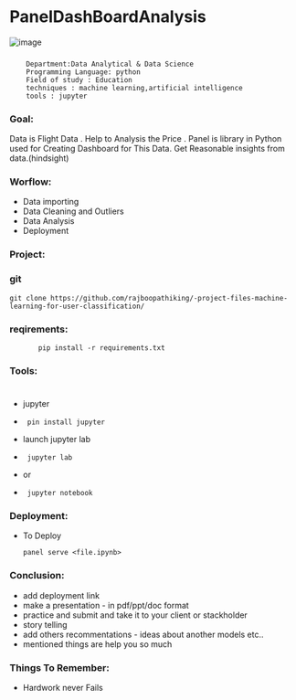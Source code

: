 # PanelDashBoardAnalysis

![image](https://images.unsplash.com/photo-1526628953301-3e589a6a8b74?q=80&w=2906&auto=format&fit=crop&ixlib=rb-4.0.3&ixid=M3wxMjA3fDB8MHxwaG90by1wYWdlfHx8fGVufDB8fHx8fA%3D%3D)
###
        Department:Data Analytical & Data Science
        Programming Language: python
        Field of study : Education 
        techniques : machine learning,artificial intelligence
        tools : jupyter


### Goal:
   Data is Flight Data . Help to Analysis the Price . Panel is library in Python used for Creating Dashboard for This Data. Get Reasonable insights from data.(hindsight)
### Worflow:
   * Data importing
   * Data Cleaning and Outliers
   * Data Analysis
   * Deployment

### Project:
   ### git
    git clone https://github.com/rajboopathiking/-project-files-machine-learning-for-user-classification/
   ### reqirements:
           pip install -r requirements.txt

### Tools:
   #
   * jupyter 
   *      pin install jupyter
   *  launch jupyter lab
   *      jupyter lab
   *  or
   *      jupyter notebook


### Deployment:

* To Deploy
  
      panel serve <file.ipynb>
         
### Conclusion:

   * add deployment link
   * make a presentation - in pdf/ppt/doc format
   * practice and submit and take it to your client or stackholder
   * story telling
   * add others recommentations - ideas about another models etc..
   * mentioned things are help you so much

### Things To Remember:
  * Hardwork never Fails
